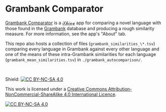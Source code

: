# Grambank Comparator

[Grambank Comparator](https://keras-saryan.shinyapps.io/grambank-comparator/) is a [𝒮𝒽𝒾𝓃𝓎](https://www.shinyapps.io/) app for comparing a novel language with those found in the [Grambank](https://grambank.clld.org/) database and producing a rough similarity measure. For more information, see the app's "About" tab.

This repo also hosts a collection of files (`grambank_similarities_\*.tsv`) comparing every language in Grambank against every other language and one of the means of these intra-Grambank similarities for each language (`grambank_mean_similarities.tsv`) in `./grambank_autocomparison/`.

<br>

Shield: [![CC BY-NC-SA 4.0][cc-by-nc-sa-shield]][cc-by-nc-sa]

This work is licensed under a
[Creative Commons Attribution-NonCommercial-ShareAlike 4.0 International Licence][cc-by-nc-sa].

[![CC BY-NC-SA 4.0][cc-by-nc-sa-image]][cc-by-nc-sa]

[cc-by-nc-sa]: http://creativecommons.org/licenses/by-nc-sa/4.0/
[cc-by-nc-sa-image]: https://licensebuttons.net/l/by-nc-sa/4.0/88x31.png
[cc-by-nc-sa-shield]: https://img.shields.io/badge/License-CC%20BY--NC--SA%204.0-lightgrey.svg

